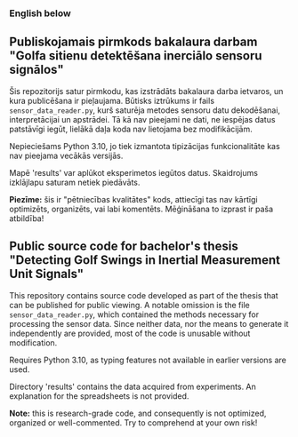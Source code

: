 ### English below

## Publiskojamais pirmkods bakalaura darbam "Golfa sitienu detektēšana inerciālo sensoru signālos"

Šis repozitorijs satur pirmkodu, kas izstrādāts bakalaura darba ietvaros, un kura publicēšana ir pieļaujama. Būtisks iztrūkums ir fails `sensor_data_reader.py`, kurš saturēja metodes sensoru datu dekodēšanai, interpretācijai un apstrādei. Tā kā nav pieejami ne dati, ne iespējas datus patstāvīgi iegūt, lielākā daļa koda nav lietojama bez modifikācijām.

Nepieciešams Python 3.10, jo tiek izmantota tipizācijas funkcionalitāte kas nav pieejama vecākās versijās.

Mapē 'results' var aplūkot eksperimetos iegūtos datus. Skaidrojums izklājlapu saturam netiek piedāvāts.

**Piezīme:** šis ir "pētniecības kvalitātes" kods, attiecīgi tas nav kārtīgi optimizēts, organizēts, vai labi komentēts. Mēģināšana to izprast ir paša atbildība!

## Public source code for bachelor's thesis "Detecting Golf Swings in Inertial Measurement Unit Signals"

This repository contains source code developed as part of the thesis that can be published for public viewing. A notable omission is the file `sensor_data_reader.py`, which contained the methods necessary for processing the sensor data. Since neither data, nor the means to generate it independently are provided, most of the code is unusable without modification.

Requires Python 3.10, as typing features not available in earlier versions are used.

Directory 'results' contains the data acquired from experiments. An explanation for the spreadsheets is not provided.

**Note:** this is research-grade code, and consequently is not optimized, organized or well-commented. Try to comprehend at your own risk!
